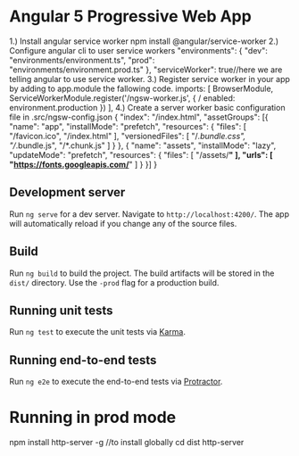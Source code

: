 # Angular 5 Progressive Web App
1.) Install angular service worker npm install 
    @angular/service-worker
2.) Configure angular cli to user service workers
   "environments": {
        "dev": "environments/environment.ts",
        "prod": "environments/environment.prod.ts"
      },
      "serviceWorker": true//here we are telling angular to use service worker.
3.) Register service worker in your app by adding to app.module the fallowing code.
     imports: [
    BrowserModule,
    ServiceWorkerModule.register('/ngsw-worker.js', { / 
      enabled: environment.production
    })
  ],
4.) Create a server worker basic configuration file in .src/ngsw-config.json
    {
    "index": "/index.html",
    "assetGroups": [{
        "name": "app",
        "installMode": "prefetch",
        "resources": {
        "files": [
            "/favicon.ico",
            "/index.html"
        ],
        "versionedFiles": [
            "/*.bundle.css",
            "/*.bundle.js",
            "/*.chunk.js"
        ]
        }
    }, {
        "name": "assets",
        "installMode": "lazy",
        "updateMode": "prefetch",
        "resources": {
        "files": [
            "/assets/**"
        ], 
        "urls": [
        "https://fonts.googleapis.com/**"
        ]
        }
    }]
    }
 

## Development server

Run `ng serve` for a dev server. Navigate to `http://localhost:4200/`. The app will automatically reload if you change any of the source files. 

## Build

Run `ng build` to build the project. The build artifacts will be stored in the `dist/` directory. Use the `-prod` flag for a production build.

## Running unit tests

Run `ng test` to execute the unit tests via [Karma](https://karma-runner.github.io).

## Running end-to-end tests

Run `ng e2e` to execute the end-to-end tests via [Protractor](http://www.protractortest.org/).


# Running in prod mode 
npm install http-server -g //to install globally
cd dist 
http-server

 
